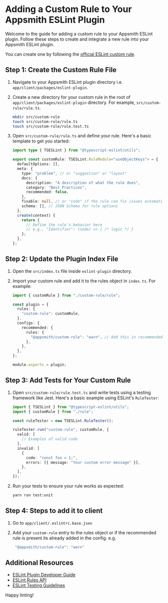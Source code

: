 # Adding a Custom Rule to Your Appsmith ESLint Plugin

Welcome to the guide for adding a custom rule to your Appsmith ESLint plugin. Follow these steps to create and integrate a new rule into your Appsmith ESLint plugin.

You can create one by following the [official ESLint custom rule](https://eslint.org/docs/latest/extend/custom-rule-tutorial).

## Step 1: Create the Custom Rule File

1. Navigate to your Appsmith ESLint plugin directory i.e. `app/client/packages/eslint-plugin`.
2. Create a new directory for your custom rule in the root of `app/client/packages/eslint-plugin` directory. For example, `src/custom-rule/rule.ts`.

   ```bash
   mkdir src/custom-rule
   touch src/custom-rule/rule.ts
   touch src/custom-rule/rule.test.ts
   ```

3. Open `src/custom-rule/rule.ts` and define your rule. Here's a basic template to get you started:

   ```ts
   import type { TSESLint } from "@typescript-eslint/utils";

   export const customRule: TSESLint.RuleModule<"useObjectKeys"> = {
     defaultOptions: [],
     meta: {
       type: "problem", // or "suggestion" or "layout"
       docs: {
         description: "A description of what the rule does",
         category: "Best Practices",
         recommended: false,
       },
       fixable: null, // or "code" if the rule can fix issues automatically
       schema: [], // JSON Schema for rule options
     },
     create(context) {
       return {
         // Define the rule's behavior here
         // e.g., "Identifier": (node) => { /* logic */ }
       };
     },
   };
   ```

## Step 2: Update the Plugin Index File

1. Open the `src/index.ts` file inside `eslint-plugin` directory.

2. Import your custom rule and add it to the rules object in `index.ts`. For example:

   ```ts
   import { customRule } from "./custom-rule/rule";

   const plugin = {
     rules: {
       "custom-rule": customRule,
     },
     configs: {
       recommended: {
         rules: {
           "@appsmith/custom-rule": "warn", // Add this in recommended if you want to add this rule by default to the repository as a recommended rule.
         },
       },
     },
   };

   module.exports = plugin;
   ```

## Step 3: Add Tests for Your Custom Rule

1. Open `src/custom-rule/rule.test.ts` and write tests using a testing framework like Jest. Here's a basic example using ESLint's `RuleTester`:

   ```ts
   import { TSESLint } from "@typescript-eslint/utils";
   import { customRule } from "./rule";

   const ruleTester = new TSESLint.RuleTester();

   ruleTester.run("custom-rule", customRule, {
     valid: [
       // Examples of valid code
     ],
     invalid: [
       {
         code: "const foo = 1;",
         errors: [{ message: "Your custom error message" }],
       },
     ],
   });
   ```

2. Run your tests to ensure your rule works as expected:

   ```bash
   yarn run test:unit
   ```

## Step 4: Steps to add it to client

1. Go to `app/client/.eslintrc.base.json`
2. Add your `custom-rule` entry to the rules object or if the recommended rule is present its already added in the config. e.g.

   ```javascript
    "@appsmith/custom-rule": "warn"
   ```

## Additional Resources

- [ESLint Plugin Developer Guide](https://eslint.org/docs/developer-guide/working-with-plugins)
- [ESLint Rules API](https://eslint.org/docs/developer-guide/working-with-rules)
- [ESLint Testing Guidelines](https://eslint.org/docs/developer-guide/unit-testing)

Happy linting!
